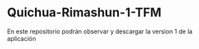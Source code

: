 # Quichua-Rimashun-1-TFM
En este repositorio podrán observar y descargar la version 1 de la aplicación 
